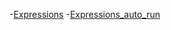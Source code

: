 -[Expressions](https://bigdata-mindstorms.github.io/d3-playground/#https://bigdata-mindstorms.github.io/d3-playground/lrl1225/2016/01/04/expressions.js)
-[Expressions_auto_run](https://bigdata-mindstorms.github.io/d3-playground/#https://bigdata-mindstorms.github.io/d3-playground/lrl1225/2016/01/04/expressions_auto_run.js)
